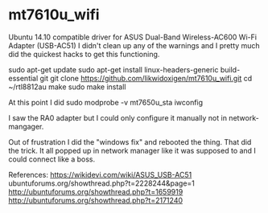 # mt7610u_wifi
Ubuntu 14.10 compatible driver for ASUS Dual-Band Wireless-AC600 Wi-Fi Adapter (USB-AC51)
I didn't clean up any of the warnings and I pretty much did the quickest hacks to get this functioning.

sudo apt-get update
sudo apt-get install linux-headers-generic build-essential git
git clone https://github.com/likwidoxigen/mt7610u_wifi.git
cd ~/rtl8812au
make
sudo make install

At this point I did 
sudo modprobe -v mt7650u_sta
iwconfig

I saw the RA0 adapter but I could only configure it manually not in network-mangager. 

Out of frustration I did the "windows fix" and rebooted the thing. That did the trick.
It all popped up in network manager like it was supposed to and I could connect like a boss.



References:
https://wikidevi.com/wiki/ASUS_USB-AC51
ubuntuforums.org/showthread.php?t=2228244&page=1
http://ubuntuforums.org/showthread.php?t=1659919
http://ubuntuforums.org/showthread.php?t=2171240
